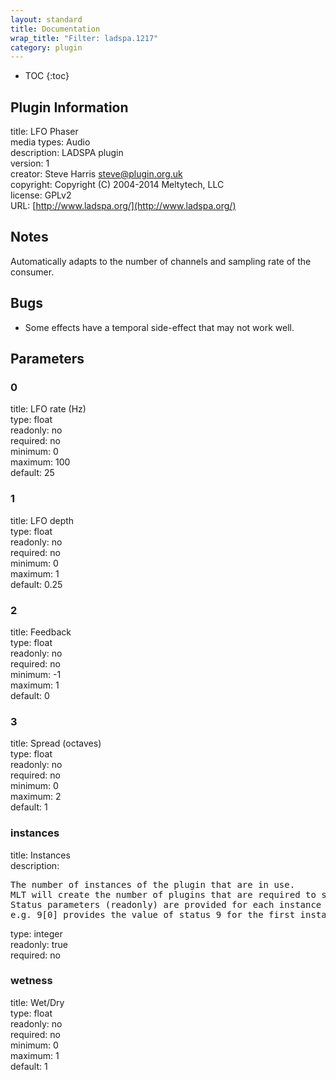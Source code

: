 ```yaml
---
layout: standard
title: Documentation
wrap_title: "Filter: ladspa.1217"
category: plugin
---
```

* TOC
{:toc}

## Plugin Information

title: LFO Phaser  
media types:
Audio  
description: LADSPA plugin  
version: 1  
creator: Steve Harris <steve@plugin.org.uk>  
copyright: Copyright (C) 2004-2014 Meltytech, LLC  
license: GPLv2  
URL: [http://www.ladspa.org/](http://www.ladspa.org/)  

## Notes

Automatically adapts to the number of channels and sampling rate of the consumer.

## Bugs

* Some effects have a temporal side-effect that may not work well.


## Parameters

### 0

title: LFO rate (Hz)    
type: float  
readonly: no  
required: no  
minimum: 0  
maximum: 100  
default: 25  

### 1

title: LFO depth    
type: float  
readonly: no  
required: no  
minimum: 0  
maximum: 1  
default: 0.25  

### 2

title: Feedback    
type: float  
readonly: no  
required: no  
minimum: -1  
maximum: 1  
default: 0  

### 3

title: Spread (octaves)    
type: float  
readonly: no  
required: no  
minimum: 0  
maximum: 2  
default: 1  

### instances

title: Instances    
description:
<pre>
The number of instances of the plugin that are in use.
MLT will create the number of plugins that are required to support the number of audio channels.
Status parameters (readonly) are provided for each instance and are accessed by specifying the instance number after the identifier (starting at zero).
e.g. 9[0] provides the value of status 9 for the first instance.
</pre>
type: integer  
readonly: true  
required: no  

### wetness

title: Wet/Dry    
type: float  
readonly: no  
required: no  
minimum: 0  
maximum: 1  
default: 1  


